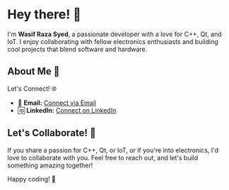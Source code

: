 # Hey there! 👋

I'm **Wasif Raza Syed**, a passionate developer with a love for C++, Qt, and IoT. I enjoy collaborating with fellow electronics enthusiasts and building cool projects that blend software and hardware.

## About Me 🚀

Let's Connect! 🌐
- 📧 **Email:** [Connect via Email](mailto:syedraza312@hotmail.com)
- 🆔 **LinkedIn:** [Connect on LinkedIn](https://www.linkedin.com/in/syed-raza-2b62051)

## Let's Collaborate! 🤝

If you share a passion for C++, Qt, or IoT, or if you're into electronics, I'd love to collaborate with you. Feel free to reach out, and let's build something amazing together!

Happy coding! 🚀


